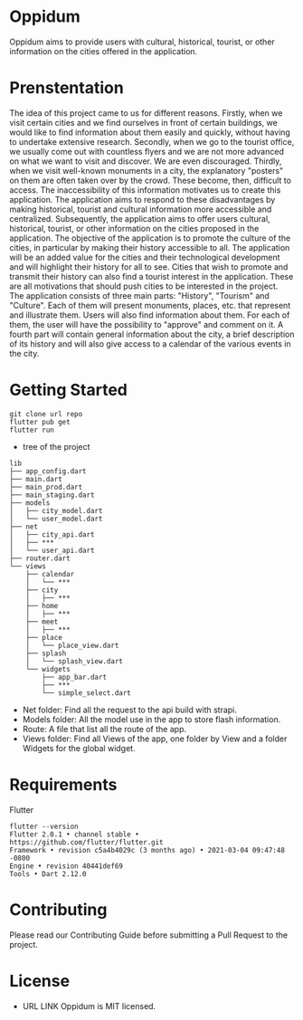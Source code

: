 # Oppidum

Oppidum aims to provide users with cultural, historical, tourist, or other information on the cities offered in the application.

# Prenstentation

The idea of this project came to us for different reasons. Firstly, when we visit certain cities and we find ourselves in front of certain buildings, we would like to find information about them easily and quickly, without having to undertake extensive research. Secondly, when we go to the tourist office, we usually come out with countless flyers and we are not more advanced on what we want to visit and discover. We are even discouraged. Thirdly, when we visit well-known monuments in a city, the explanatory "posters" on them are often taken over by the crowd. These become, then, difficult to access. The inaccessibility of this information motivates us to create this application. 
The application aims to respond to these disadvantages by making historical, tourist and cultural information more accessible and centralized.
Subsequently, the application aims to offer users cultural, historical, tourist, or other information on the cities proposed in the application. The objective of the application is to promote the culture of the cities, in particular by making their history accessible to all. The application will be an added value for the cities and their technological development and will highlight their history for all to see. Cities that wish to promote and transmit their history can also find a tourist interest in the application. These are all motivations that should push cities to be interested in the project. 
The application consists of three main parts: "History", "Tourism" and "Culture". Each of them will present monuments, places, etc. that represent and illustrate them. Users will also find information about them. For each of them, the user will have the possibility to "approve" and comment on it. A fourth part will contain general information about the city, a brief description of its history and will also give access to a calendar of the various events in the city.

# Getting Started

```
git clone url repo
flutter pub get
flutter run
```
* tree of the project
```
lib
├── app_config.dart 
├── main.dart
├── main_prod.dart
├── main_staging.dart
├── models
│   ├── city_model.dart
│   └── user_model.dart
├── net 
│   ├── city_api.dart
│   ├── ***
│   └── user_api.dart
├── router.dart
└── views
    ├── calendar
    │   └── ***
    ├── city
    │   ├── ***
    ├── home
    │   ├── ***
    ├── meet
    │   ├── ***
    ├── place
    │   └── place_view.dart
    ├── splash
    │   └── splash_view.dart
    └── widgets
        ├── app_bar.dart
        ├── ***
        └── simple_select.dart
```
* Net folder: Find all the request to the api build with strapi.
* Models folder: All the model use in the app to store flash information.
* Route: A file that list all the route of the app.
* Views folder: Find all Views of the app, one folder by View and a folder Widgets for the global widget.

# Requirements

Flutter
```
flutter --version
Flutter 2.0.1 • channel stable • https://github.com/flutter/flutter.git
Framework • revision c5a4b4029c (3 months ago) • 2021-03-04 09:47:48 -0800
Engine • revision 40441def69
Tools • Dart 2.12.0
```

# Contributing

Please read our Contributing Guide before submitting a Pull Request to the project.

# License
- URL LINK
Oppidum is MIT licensed.